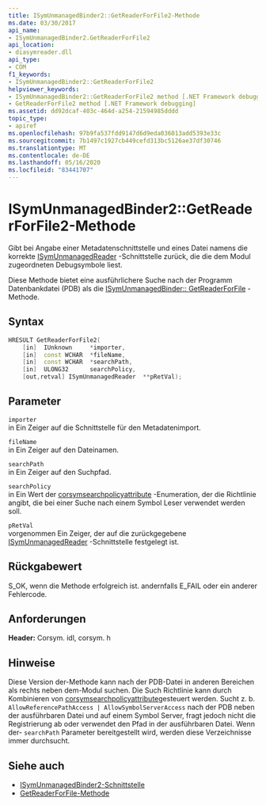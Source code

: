 ```yaml
---
title: ISymUnmanagedBinder2::GetReaderForFile2-Methode
ms.date: 03/30/2017
api_name:
- ISymUnmanagedBinder2.GetReaderForFile2
api_location:
- diasymreader.dll
api_type:
- COM
f1_keywords:
- ISymUnmanagedBinder2::GetReaderForFile2
helpviewer_keywords:
- ISymUnmanagedBinder2::GetReaderForFile2 method [.NET Framework debugging]
- GetReaderForFile2 method [.NET Framework debugging]
ms.assetid: dd92dcaf-403c-464d-a254-21594985dddd
topic_type:
- apiref
ms.openlocfilehash: 97b9fa537fdd9147d6d9eda036013add5393e33c
ms.sourcegitcommit: 7b1497c1927cb449cefd313bc5126ae37df30746
ms.translationtype: MT
ms.contentlocale: de-DE
ms.lasthandoff: 05/16/2020
ms.locfileid: "83441707"
---
```

# <a name="isymunmanagedbinder2getreaderforfile2-method"></a>ISymUnmanagedBinder2::GetReaderForFile2-Methode
Gibt bei Angabe einer Metadatenschnittstelle und eines Datei namens die korrekte [ISymUnmanagedReader](isymunmanagedreader-interface.md) -Schnittstelle zurück, die die dem Modul zugeordneten Debugsymbole liest.  
  
 Diese Methode bietet eine ausführlichere Suche nach der Programm Datenbankdatei (PDB) als die [ISymUnmanagedBinder:: GetReaderForFile](isymunmanagedbinder-getreaderforfile-method.md) -Methode.  
  
## <a name="syntax"></a>Syntax  
  
```cpp  
HRESULT GetReaderForFile2(  
    [in]  IUnknown     *importer,  
    [in]  const WCHAR  *fileName,  
    [in]  const WCHAR  *searchPath,  
    [in]  ULONG32      searchPolicy,  
    [out,retval] ISymUnmanagedReader  **pRetVal);  
```  
  
## <a name="parameters"></a>Parameter  
 `importer`  
 in Ein Zeiger auf die Schnittstelle für den Metadatenimport.  
  
 `fileName`  
 in Ein Zeiger auf den Dateinamen.  
  
 `searchPath`  
 in Ein Zeiger auf den Suchpfad.  
  
 `searchPolicy`  
 in Ein Wert der [corsymsearchpolicyattribute](corsymsearchpolicyattributes-enumeration.md) -Enumeration, der die Richtlinie angibt, die bei einer Suche nach einem Symbol Leser verwendet werden soll.  
  
 `pRetVal`  
 vorgenommen Ein Zeiger, der auf die zurückgegebene [ISymUnmanagedReader](isymunmanagedreader-interface.md) -Schnittstelle festgelegt ist.  
  
## <a name="return-value"></a>Rückgabewert  
 S_OK, wenn die Methode erfolgreich ist. andernfalls E_FAIL oder ein anderer Fehlercode.  
  
## <a name="requirements"></a>Anforderungen  
 **Header:** Corsym. idl, corsym. h  
  
## <a name="remarks"></a>Hinweise  
 Diese Version der-Methode kann nach der PDB-Datei in anderen Bereichen als rechts neben dem-Modul suchen. Die Such Richtlinie kann durch Kombinieren von [corsymsearchpolicyattribute](corsymsearchpolicyattributes-enumeration.md)gesteuert werden. Sucht z. b. `AllowReferencePathAccess | AllowSymbolServerAccess` nach der PDB neben der ausführbaren Datei und auf einem Symbol Server, fragt jedoch nicht die Registrierung ab oder verwendet den Pfad in der ausführbaren Datei. Wenn der- `searchPath` Parameter bereitgestellt wird, werden diese Verzeichnisse immer durchsucht.  
  
## <a name="see-also"></a>Siehe auch

- [ISymUnmanagedBinder2-Schnittstelle](isymunmanagedbinder2-interface.md)
- [GetReaderForFile-Methode](isymunmanagedbinder-getreaderforfile-method.md)
